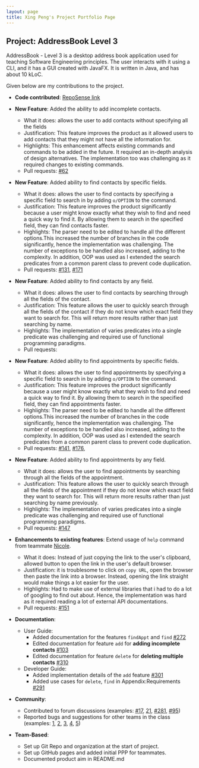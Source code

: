 ```yaml
---
layout: page
title: Xing Peng's Project Portfolio Page
---
```


## Project: AddressBook Level 3

AddressBook - Level 3 is a desktop address book application used for teaching Software Engineering principles. The user interacts with it using a CLI, and it has a GUI created with JavaFX. It is written in Java, and has about 10 kLoC.

Given below are my contributions to the project.

* **Code contributed**: [RepoSense link](https://nus-cs2103-ay2021s2.github.io/tp-dashboard/#breakdown=true&search=mechastriker3)
* **New Feature**: Added the ability to add incomplete contacts.
  * What it does: allows the user to add contacts without specifying all the fields 
  * Justification: This feature improves the product as it allowed users to add contacts that 
    they might not have all the information for.
  * Highlights: This enhancement affects existing commands and commands to be added in the future. 
    It required an in-depth analysis of design alternatives. The implementation too was challenging as it required changes to existing commands.
  * Pull requests: [#62](https://github.com/AY2021S2-CS2103T-W13-3/tp/pull/62)

* **New Feature**: Added ability to find contacts by specific fields.
  * What it does: allows the user to find contacts by specifying a specific field to search in by 
    adding `o/OPTION` to the command.
  * Justification: This feature improves the product significantly because a user might know exactly what 
    they wish to find and need a quick way to find it. By allowing them to search in the specified field, 
    they can find contacts faster.
  * Highlights: The parser need to be edited to handle all the different options.This increased the number of branches in the code
    significantly, hence the implementation was challenging. The number of exceptions to be handled also increased, adding to the complexity.
    In addition, OOP was used as I extended the search predicates from a common parent class to prevent code duplication.
  * Pull requests: [#131](https://github.com/AY2021S2-CS2103T-W13-3/tp/pull/131), [#171](https://github.com/AY2021S2-CS2103T-W13-3/tp/pull/173)

* **New Feature**: Added ability to find contacts by any field.
  * What it does: allows the user to find contacts by searching through all the fields of the contact.
  * Justification: This feature allows the user to quickly search through all the fields of the contact if they do not know which exact 
    field they want to search for. This will return more results rather than just searching by name.
  * Highlights: The implementation of varies predicates into a single predicate was challenging and required use of functional programming paradigms.
  * Pull requests:

* **New Feature**: Added ability to find appointments by specific fields.
  * What it does: allows the user to find appointments by specifying a specific field to search in by
    adding `o/OPTION` to the command.
  * Justification: This feature improves the product significantly because a user might know exactly what
    they wish to find and need a quick way to find it. By allowing them to search in the specified field,
    they can find appointments faster.
  * Highlights: The parser need to be edited to handle all the different options.This increased the number of branches in the code
    significantly, hence the implementation was challenging. The number of exceptions to be handled also increased, adding to the complexity.
    In addition, OOP was used as I extended the search predicates from a common parent class to prevent code duplication.
  * Pull requests: [#141](https://github.com/AY2021S2-CS2103T-W13-3/tp/pull/141), [#176](https://github.com/AY2021S2-CS2103T-W13-3/tp/pull/176),

* **New Feature**: Added ability to find appointments by any field.
  * What it does: allows the user to find appointments by searching through all the fields of the appointment.
  * Justification: This feature allows the user to quickly search through all the fields of the appointment if they do not know which exact
    field they want to search for. This will return more results rather than just searching by name previously.
  * Highlights: The implementation of varies predicates into a single predicate was challenging and required use of functional programming paradigms.
  * Pull requests: [#147](https://github.com/AY2021S2-CS2103T-W13-3/tp/pull/147)

* **Enhancements to existing features**: Extend usage of `help` command from teammate [Nicole](https://github.com/nicoleang09).
  * What it does: Instead of just copying the link to the user's clipboard, allowed button to open the link in the user's default browser.
  * Justification: it is troublesome to click on `copy URL`, open the browser then paste the link into a browser. Instead, opening the link straight would make things a lot easier for the user.
  * Highlights: Had to make use of external libraries that i had to do a lot of googling to find out about. Hence, the implementation was hard as it required reading a lot of external API documentations.
  * Pull requests: [#151](https://github.com/AY2021S2-CS2103T-W13-3/tp/pull/151) 
  
* **Documentation**:
  * User Guide:
    * Added documentation for the features `findAppt` and `find` [\#272](https://github.com/AY2021S2-CS2103T-W13-3/tp/pull/272)
    * Edited documentation for feature `add` for **adding incomplete contacts** [\#103](https://github.com/AY2021S2-CS2103T-W13-3/tp/pull/103)
    * Edited documentation for feature `delete` for **deleting multiple contacts** [\#310](https://github.com/AY2021S2-CS2103T-W13-3/tp/pull/310)
  * Developer Guide:
    * Added implementation details of the `add` feature [\#301](https://github.com/AY2021S2-CS2103T-W13-3/tp/pull/301)
    * Added use cases for `delete`, `find` in Appendix:Requirements [\#291](https://github.com/AY2021S2-CS2103T-W13-3/tp/pull/291)

* **Community**:
  * Contributed to forum discussions (examples: [#17](https://github.com/nus-cs2103-AY2021S2/forum/issues/17#issuecomment-767455612), [21](https://github.com/nus-cs2103-AY2021S2/forum/issues/21), [#281](https://github.com/nus-cs2103-AY2021S2/forum/issues/281#issuecomment-811904159), [#95](https://github.com/nus-cs2103-AY2021S2/forum/issues/95#issuecomment-775764330))
  * Reported bugs and suggestions for other teams in the class (examples: [1](https://github.com/AY2021S2-CS2103T-T11-3/tp/issues/177), [2](https://github.com/AY2021S2-CS2103T-T11-3/tp/issues/173), [3](https://github.com/AY2021S2-CS2103T-T11-3/tp/issues/167), [4](https://github.com/AY2021S2-CS2103T-T11-3/tp/issues/165), [5](https://github.com/AY2021S2-CS2103T-T11-3/tp/issues/163))

* **Team-Based**:
  * Set up Git Repo and organization at the start of project.
  * Set up GitHub pages and added initial PPP for teammates.
  * Documented product aim in README.md
